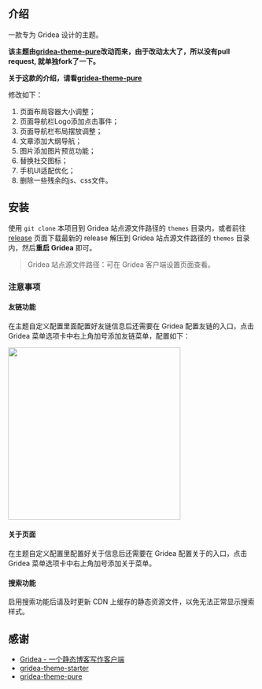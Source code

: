 ## 介绍

一款专为 Gridea 设计的主题。

**该主题由[gridea-theme-pure](https://github.com/imhanjie/gridea-theme-pure)改动而来，由于改动太大了，所以没有pull request, 就单独fork了一下。**

**关于这款的介绍，请看[gridea-theme-pure](https://github.com/imhanjie/gridea-theme-pure/blob/master/README.md)**

修改如下：

1. 页面布局容器大小调整；
2. 页面导航栏Logo添加点击事件；
3. 页面导航栏布局摆放调整；
4. 文章添加大纲导航；
5. 图片添加图片预览功能；
6. 替换社交图标；
7. 手机UI适配优化；
8. 删除一些残余的js、css文件。


## 安装

使用 `git clone` 本项目到 Gridea 站点源文件路径的 `themes` 目录内，或者前往 [release](https://github.com/jxiaow/gridea-theme-pure_fashion/releases) 页面下载最新的 release 解压到 Gridea 站点源文件路径的 `themes` 目录内，然后**重启  Gridea** 即可。

>  Gridea 站点源文件路径：可在 Gridea 客户端设置页面查看。

### 注意事项

#### 友链功能

在主题自定义配置里面配置好友链信息后还需要在 Gridea 配置友链的入口，点击 Gridea 菜单选项卡中右上角加号添加友链菜单，配置如下：

<img src="https://tva1.sinaimg.cn/large/007S8ZIlly1ggu1jtta50j30m60kgjs2.jpg" width="350px" />

#### 关于页面

在主题自定义配置里配置好关于信息后还需要在 Gridea 配置关于的入口，点击 Gridea 菜单选项卡中右上角加号添加关于菜单。

#### 搜索功能

启用搜索功能后请及时更新 CDN 上缓存的静态资源文件，以免无法正常显示搜索样式。

## 感谢

- [Gridea - 一个静态博客写作客户端](https://gridea.dev/)
- [gridea-theme-starter](https://github.com/getgridea/gridea-theme-starter)
- [gridea-theme-pure](https://github.com/imhanjie/gridea-theme-pure)
